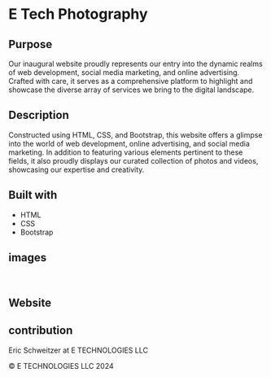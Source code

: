 # E Tech Photography

## Purpose

Our inaugural website proudly represents our entry into the dynamic realms of web development, social media marketing, and online advertising. Crafted with care, it serves as a comprehensive platform to highlight and showcase the diverse array of services we bring to the digital landscape.


## Description

Constructed using HTML, CSS, and Bootstrap, this website offers a glimpse into the world of web development, online advertising, and social media marketing. In addition to featuring various elements pertinent to these fields, it also proudly displays our curated collection of photos and videos, showcasing our expertise and creativity.

## Built with

* HTML
* CSS
* Bootstrap


## images

![]()
![]()
![]()
![]()



## Website
  

## contribution
Eric Schweitzer at E TECHNOLOGIES LLC

&copy; E TECHNOLOGIES LLC 2024


<!-- TODO -->


<!-- should it say gallery at begining of gallery? -->
<!-- do I need home on navbar and footer, its only one page -->
<!-- when screen shrinks items on footer(footer fixed commented out display: flex; flex-wrap: nowrap; in css) and header are aligned vert. need to change -->
<!-- when screen shrinks there are 3 dots under teh top carousel. Im using 4 images -->
<!-- check all links, spelling, sizes -->




<!-- STARTED -->

<!-- used stock food and wedding -->

<!-- NOT SURE IT IS NEEDED -->
<!-- video section? -->
<!--  download free video an put it on youtube-->
<!-- portfolio page needs navbar to have space  -->
<!-- add footer to gallery -->
<!-- gallery linnks dont work*****put gallery on home page?-->
<!-- added bootstrap 5 to gallery page -->
<!-- create page of just images (not sure if it should be modal or carousel) with categories-->

<!-- CHANGED -->



<!-- DELETE WHEN FINISHED -->

<!-- Solid: A solid border, with a flat color.
Dotted: A border with dots.
Dashed: A border with dashes.
Double: A double border, with two parallel lines.
Groove: A 3D grooved border.
Ridge: A 3D ridged border.
Inset: A 3D inset border.
Outset: A 3D outset border.
None: No border.
Hidden: A hidden border (similar to none, but takes up space).
Mixed: A combination of border styles (e.g., dotted and dashed).
Additionally, you can also use the following border styles:
Border-width: Specify the width of the border (e.g., thin, medium, thick, or a specific width).
Border-color: Specify the color of the border.
Border-radius: Add a rounded corner to the border.
Border-style: Shorthand property to set border-width, border-color, and border-style simultaneously. -->


<!-- WOW ANIMATIONs -->
<!-- Fade animations:
fadeIn: .wow fadeIn
fadeInDown: .wow fadeInDown
fadeInDownBig: .wow fadeInDownBig
fadeInLeft: .wow fadeInLeft
fadeInLeftBig: .wow fadeInLeftBig
fadeInRight: .wow fadeInRight
fadeInRightBig: .wow fadeInRightBig
fadeInUp: .wow fadeInUp
fadeInUpBig: .wow fadeInUpBig

Zoom animations:
zoomIn: .wow zoomIn
zoomInDown: .wow zoomInDown
zoomInLeft: .wow zoomInLeft
zoomInRight: .wow zoomInRight
zoomInUp: .wow zoomInUp
Bounce animations:
bounceIn: .wow bounceIn
bounceInDown: .wow bounceInDown
bounceInLeft: .wow bounceInLeft
bounceInRight: .wow bounceInRight
bounceInUp: .wow bounceInUp

Slide animations:
slideInDown: .wow slideInDown
slideInLeft: .wow slideInLeft
slideInRight: .wow slideInRight
slideInUp: .wow slideInUp

Rotate animations:
rotateIn: .wow rotateIn
rotateInDownLeft: .wow rotateInDownLeft
rotateInDownRight: .wow rotateInDownRight
rotateInUpLeft: .wow rotateInUpLeft
rotateInUpRight: .wow rotateInUpRight
Other animations:
lightSpeedIn: .wow bounceInRight
rollIn: .wow rollIn -->
